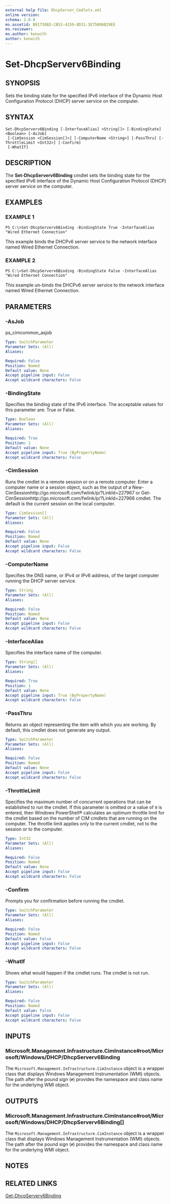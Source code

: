 ```yaml
---
external help file: DhcpServer_Cmdlets.xml
online version: 
schema: 2.0.0
ms.assetid: B91738B3-CB53-4159-8D31-3E75B06B29EE
ms.reviewer:
ms.author: kenwith
author: kenwith
---
```


# Set-DhcpServerv6Binding

## SYNOPSIS
Sets the binding state for the specified IPv6 interface of the Dynamic Host Configuration Protocol (DHCP) server service on the computer.

## SYNTAX

```
Set-DhcpServerv6Binding [-InterfaceAlias] <String[]> [-BindingState] <Boolean> [-AsJob]
 [-CimSession <CimSession[]>] [-ComputerName <String>] [-PassThru] [-ThrottleLimit <Int32>] [-Confirm]
 [-WhatIf]
```

## DESCRIPTION
The **Set-DhcpServerv6Binding** cmdlet sets the binding state for the specified IPv6 interface of the Dynamic Host Configuration Protocol (DHCP) server service on the computer.

## EXAMPLES

### EXAMPLE 1
```
PS C:\>Set-DhcpServerv6Binding -BindingState True -InterfaceAlias "Wired Ethernet Connection"
```

This example binds the DHCPv6 server service to the network interface named Wired Ethernet Connection.

### EXAMPLE 2
```
PS C:\>Set-DhcpServerv6Binding -BindingState False -InterfaceAlias "Wired Ethernet Connection"
```

This example un-binds the DHCPv6 server service to the network interface named Wired Ethernet Connection.

## PARAMETERS

### -AsJob
ps_cimcommon_asjob

```yaml
Type: SwitchParameter
Parameter Sets: (All)
Aliases: 

Required: False
Position: Named
Default value: None
Accept pipeline input: False
Accept wildcard characters: False
```

### -BindingState
Specifies the binding state of the IPv6 interface.
The acceptable values for this parameter are: True or False.

```yaml
Type: Boolean
Parameter Sets: (All)
Aliases: 

Required: True
Position: 2
Default value: None
Accept pipeline input: True (ByPropertyName)
Accept wildcard characters: False
```

### -CimSession
Runs the cmdlet in a remote session or on a remote computer.
Enter a computer name or a session object, such as the output of a New-CimSessionhttp://go.microsoft.com/fwlink/p/?LinkId=227967 or Get-CimSessionhttp://go.microsoft.com/fwlink/p/?LinkId=227966 cmdlet.
The default is the current session on the local computer.

```yaml
Type: CimSession[]
Parameter Sets: (All)
Aliases: 

Required: False
Position: Named
Default value: None
Accept pipeline input: False
Accept wildcard characters: False
```

### -ComputerName
Specifies the DNS name, or IPv4 or IPv6 address, of the target computer running the DHCP server service.

```yaml
Type: String
Parameter Sets: (All)
Aliases: 

Required: False
Position: Named
Default value: None
Accept pipeline input: False
Accept wildcard characters: False
```

### -InterfaceAlias
Specifies the interface name of the computer.

```yaml
Type: String[]
Parameter Sets: (All)
Aliases: 

Required: True
Position: 1
Default value: None
Accept pipeline input: True (ByPropertyName)
Accept wildcard characters: False
```

### -PassThru
Returns an object representing the item with which you are working.
By default, this cmdlet does not generate any output.

```yaml
Type: SwitchParameter
Parameter Sets: (All)
Aliases: 

Required: False
Position: Named
Default value: None
Accept pipeline input: False
Accept wildcard characters: False
```

### -ThrottleLimit
Specifies the maximum number of concurrent operations that can be established to run the cmdlet.
If this parameter is omitted or a value of `0` is entered, then Windows PowerShell® calculates an optimum throttle limit for the cmdlet based on the number of CIM cmdlets that are running on the computer.
The throttle limit applies only to the current cmdlet, not to the session or to the computer.

```yaml
Type: Int32
Parameter Sets: (All)
Aliases: 

Required: False
Position: Named
Default value: None
Accept pipeline input: False
Accept wildcard characters: False
```

### -Confirm
Prompts you for confirmation before running the cmdlet.

```yaml
Type: SwitchParameter
Parameter Sets: (All)
Aliases: 

Required: False
Position: Named
Default value: False
Accept pipeline input: False
Accept wildcard characters: False
```

### -WhatIf
Shows what would happen if the cmdlet runs.
The cmdlet is not run.

```yaml
Type: SwitchParameter
Parameter Sets: (All)
Aliases: 

Required: False
Position: Named
Default value: False
Accept pipeline input: False
Accept wildcard characters: False
```

## INPUTS

### Microsoft.Management.Infrastructure.CimInstance#root/Microsoft/Windows/DHCP/DhcpServerv6Binding
The `Microsoft.Management.Infrastructure.CimInstance` object is a wrapper class that displays Windows Management Instrumentation (WMI) objects.
The path after the pound sign (`#`) provides the namespace and class name for the underlying WMI object.

## OUTPUTS

### Microsoft.Management.Infrastructure.CimInstance#root/Microsoft/Windows/DHCP/DhcpServerv6Binding[]
The `Microsoft.Management.Infrastructure.CimInstance` object is a wrapper class that displays Windows Management Instrumentation (WMI) objects.
The path after the pound sign (`#`) provides the namespace and class name for the underlying WMI object.

## NOTES

## RELATED LINKS

[Get-DhcpServerv6Binding](./Get-DhcpServerv6Binding.md)

